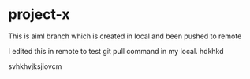 # project-x

This is aiml branch which is created in local and been pushed to remote


I edited this in remote to test git pull command in my local.
hdkhkd

svhkhvjksjiovcm
